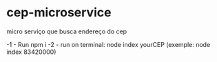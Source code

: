 # cep-microservice
micro serviço que busca endereço do cep

-1 - Run npm i
-2 - run on terminal: node index yourCEP (exemple: node index 83420000)
